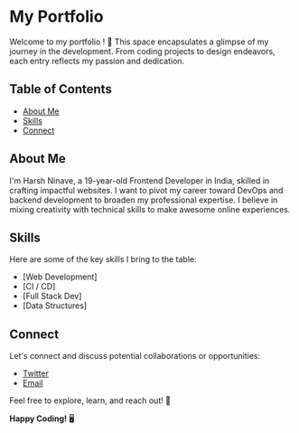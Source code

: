 # My Portfolio

Welcome to my portfolio ! 🌟 This space encapsulates a glimpse of my journey in the development. From coding projects to design endeavors, each entry reflects my passion and dedication.

## Table of Contents
- [About Me](#about-me)
- [Skills](#skills)
- [Connect](#connect)

## About Me

I'm Harsh Ninave, a 19-year-old Frontend Developer in India, skilled in crafting 
impactful websites. I want to pivot my career toward DevOps and backend development to broaden my professional expertise. I believe in mixing creativity with 
technical skills to make awesome online experiences.

## Skills

Here are some of the key skills I bring to the table:

- [Web Development]
- [CI / CD]
- [Full Stack Dev]
- [Data Structures]

## Connect

Let's connect and discuss potential collaborations or opportunities:

  
- [Twitter](harshninave04)  
- [Email](harshninave58@gmail.com)  

Feel free to explore, learn, and reach out! 🚀

**Happy Coding!** 🖥️


